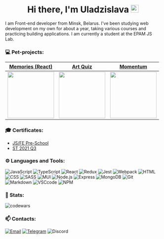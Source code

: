 <h1 align="center"> Hi there, I'm Uladzislava
<img src="https://media0.giphy.com/media/pqStRjJyVEZDapW6EM/giphy.gif?cid=ecf05e47l4u5f3b2vsarofyqlabhatz7bdhmmerz1y8v1poa&rid=giphy.gif&ct=g" height="25"/></h1>

I am Front-end developer from Minsk, Belarus. I've been studying web development on my own for about a year, taking various courses and practicing building applications. I am currently a student at the EPAM JS Lab.

### 💻 Pet-projects:

|                                                                                             [Memories (React)](https://kvadratikk.github.io/memories/)                                                                                             |                                                    [Art Quiz](https://rolling-scopes-school.github.io/kvadratikk-JSFE2021Q3/art-quiz/)                                                     |                                                    [Momentum](https://rolling-scopes-school.github.io/kvadratikk-JSFE2021Q3/momentum/)                                                     |
| :---------------------------------------------------------------------------------------------------------------------------------------------------------------------------------------------------------------: | :----------------------------------------------------------------------------------------------------------------------------------------------------------------------------------------: | :----------------------------------------------------------------------------------------------------------------------------------------------------------------------------------------: |
| <img src="https://sun9-22.userapi.com/impf/wp4btwPZvO4BSsjoEjyhgZA8fPpdvL0uDmW3Gw/6kYElW-lY7s.jpg?size=1857x941&quality=96&sign=80c79aaf73413da9a0c20b29b1d3ff3e&type=album" width="150" style="display:block;"/> | <img src="https://sun9-84.userapi.com/impf/RU7DXaJj4AEFCL2oB-xND-QTQC2xq0GAWcVT7w/wYaLC-5ts8E.jpg?size=1557x952&quality=96&sign=b7abe6ea0c12f7dbcf03a4dcbab2d39f&type=album" width="150"/> | <img src="https://sun9-85.userapi.com/impf/1O0Ogahe9rY6N7jXC4lgXfJG71gNlNLQ7Sq0qg/LSQgQRnhywk.jpg?size=1862x965&quality=96&sign=da4793e5b28a419c13735ad3576b8640&type=album" width="150"/> |

### 🎓 Certificates:

- [JS/FE Pre-School](https://app.rs.school/certificate/wk2p6gwx)
- [ST 2021 Q3](https://app.rs.school/certificate/i7osa4k0)

### ⚙️ Languages and Tools:

![JavaScript](https://img.shields.io/badge/javascript-F7DF1E?style=for-the-badge&logo=javascript&logoColor=white)
![TypeScript](https://img.shields.io/badge/typescript-%23007ACC?style=for-the-badge&logo=typescript&logoColor=white)
![React](https://img.shields.io/badge/react-61DAFB?&style=for-the-badge&logo=react&logoColor=white)
![Redux](https://img.shields.io/badge/redux-764ABC?style=for-the-badge&logo=Redux&logoColor=white)
![Jest](https://img.shields.io/badge/jest-C21325?&style=for-the-badge&logo=jest&logoColor=white)
![Webpack](https://img.shields.io/badge/webpack-%238DD6F9.svg?style=for-the-badge&logo=webpack&logoColor=black)
![HTML](https://img.shields.io/badge/html-E34F26?style=for-the-badge&logo=html5&logoColor=white)
![CSS](https://img.shields.io/badge/css-1572B6?style=for-the-badge&logo=css3&logoColor=white)
![SASS](https://img.shields.io/badge/SASS-hotpink.svg?style=for-the-badge&logo=SASS&logoColor=white)
![MUI](https://img.shields.io/badge/MUI-%230081CB.svg?style=for-the-badge&logo=mui&logoColor=white)
![Node.js](https://img.shields.io/badge/node.js-90C53F?&style=for-the-badge&logo=node.js&logoColor=white)
![Express](https://img.shields.io/badge/express-bdef53?style=for-the-badge&logo=express&logoColor=white)
![MongoDB](https://img.shields.io/badge/mongodb-26A944?&style=for-the-badge&logo=mongodb&logoColor=white)
![Git](https://img.shields.io/badge/Git-F05033?style=for-the-badge&logo=Git&logoColor=white)
![Markdown](https://img.shields.io/badge/markdown-000?&style=for-the-badge&logo=markdown&logoColor=white)
![VSCcode](https://img.shields.io/badge/vscode-007ACC?&style=for-the-badge&logo=visual-studio-code&logoColor=white)
![NPM](https://img.shields.io/badge/NPM-%23000000.svg?style=for-the-badge&logo=npm&logoColor=white)

### 📄 Stats:

![codewars](https://www.codewars.com/users/kvadratikk/badges/small)

### 📫 Contacts:

[![Email](https://img.shields.io/badge/adahiter@gmail.com-white?style=for-the-badge&logo=gmail)](mailto:adahiter@gmail.com)
[![Telegram](https://img.shields.io/badge/Telegram-2CA5E0?style=for-the-badge&logo=telegram&logoColor=white)](https://t.me/adahiter)
![Discord](https://img.shields.io/badge/kvadratikk_%232547-purple?style=for-the-badge&logo=discord)
